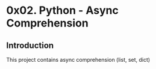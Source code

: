# 0x02. Python - Async Comprehension

## Introduction
This project contains async comprehension (list, set, dict)